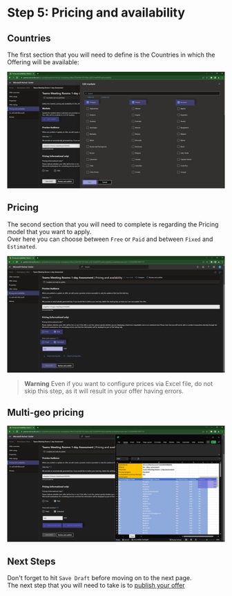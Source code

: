 # Step 5: Pricing and availability

## Countries

The first section that you will need to define is the Countries in which the Offering will be available:

![Partner Center - Commercial Marketplace](./../../../images/publishing/step8_countries.png "Availability")

## Pricing

The second section that you will need to complete is regarding the Pricing model that you want to apply.  
Over here you can choose between `Free` or `Paid` and between `Fixed` and `Estimated`.  

![Partner Center - Commercial Marketplace](./../../../images/publishing/step9_pricing1.png "One pricing")

> **Warning**
> Even if you want to configure prices via Excel file, do not skip this step, as it will result in your offer having errors.

## Multi-geo pricing

![Partner Center - Commercial Marketplace](./../../../images/publishing/step10_pricing2.png "Multiple pricing")

## Next Steps

Don't forget to hit `Save Draft` before moving on to the next page.  
The next step that you will need to take is to [publish your offer](publish.md)

